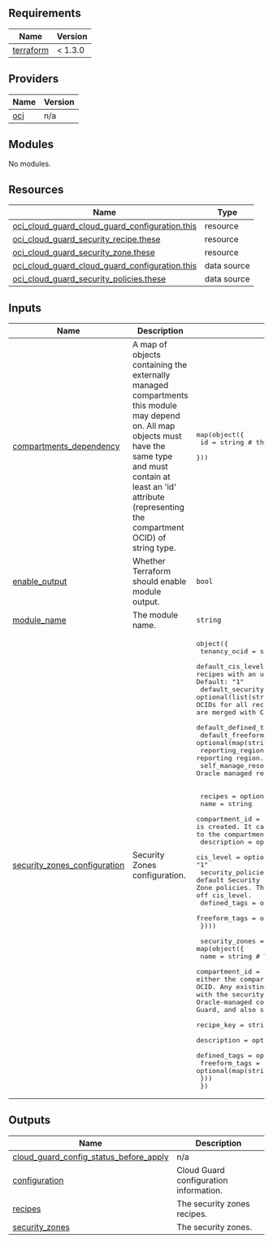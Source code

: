 ## Requirements

| Name | Version |
|------|---------|
| <a name="requirement_terraform"></a> [terraform](#requirement\_terraform) | < 1.3.0 |

## Providers

| Name | Version |
|------|---------|
| <a name="provider_oci"></a> [oci](#provider\_oci) | n/a |

## Modules

No modules.

## Resources

| Name | Type |
|------|------|
| [oci_cloud_guard_cloud_guard_configuration.this](https://registry.terraform.io/providers/oracle/oci/latest/docs/resources/cloud_guard_cloud_guard_configuration) | resource |
| [oci_cloud_guard_security_recipe.these](https://registry.terraform.io/providers/oracle/oci/latest/docs/resources/cloud_guard_security_recipe) | resource |
| [oci_cloud_guard_security_zone.these](https://registry.terraform.io/providers/oracle/oci/latest/docs/resources/cloud_guard_security_zone) | resource |
| [oci_cloud_guard_cloud_guard_configuration.this](https://registry.terraform.io/providers/oracle/oci/latest/docs/data-sources/cloud_guard_cloud_guard_configuration) | data source |
| [oci_cloud_guard_security_policies.these](https://registry.terraform.io/providers/oracle/oci/latest/docs/data-sources/cloud_guard_security_policies) | data source |

## Inputs

| Name | Description | Type | Default | Required |
|------|-------------|------|---------|:--------:|
| <a name="input_compartments_dependency"></a> [compartments\_dependency](#input\_compartments\_dependency) | A map of objects containing the externally managed compartments this module may depend on. All map objects must have the same type and must contain at least an 'id' attribute (representing the compartment OCID) of string type. | <pre>map(object({<br>    id = string # the compartment OCID<br>  }))</pre> | `null` | no |
| <a name="input_enable_output"></a> [enable\_output](#input\_enable\_output) | Whether Terraform should enable module output. | `bool` | `true` | no |
| <a name="input_module_name"></a> [module\_name](#input\_module\_name) | The module name. | `string` | `"security-zones"` | no |
| <a name="input_security_zones_configuration"></a> [security\_zones\_configuration](#input\_security\_zones\_configuration) | Security Zones configuration. | <pre>object({<br>    tenancy_ocid = string # The tenancy OCID<br>    default_cis_level = optional(string) # The default CIS level for all recipes with an unspecified cis_level. Valid values: "1" and "2". Default: "1"<br>    default_security_policies_ocids = optional(list(string)) # The list of default Security Zone policies OCIDs for all recipes with an unspecified security_policies_ocids. These are merged with CIS Security Zone policies driven off cis_level.<br>    default_defined_tags = optional(map(string))<br>    default_freeform_tags = optional(map(string))<br>    reporting_region = optional(string) # the reporting region.<br>    self_manage_resources = optional(bool) # whether Oracle managed resources are created by customers. Default: false.<br>    <br>    recipes = optional(map(object({<br>      name = string<br>      compartment_id = string # the compartment where the Security Zone Recipe is created. It can be either the compartment OCID or a reference (a key) to the compartment OCID.<br>      description = optional(string)<br>      cis_level = optional(string) # Valid values: "1" and "2". Default: "1"<br>      security_policies_ocids = optional(list(string)) # List of default Security Zone policies OCIDs that are merged with CIS Security Zone policies. These are merged with CIS Security Zone policies driven off cis_level.<br>      defined_tags = optional(map(string))<br>      freeform_tags = optional(map(string))<br>    })))<br><br>    security_zones = map(object({<br>      name = string # The Security Zone name.<br>      compartment_id = string # The Security Zone compartment. It can be either the compartment OCID or a reference (a key) to the compartment OCID. Any existing Cloud Guard target for this compartment is replaced with the security zone. The security zone includes the default Oracle-managed configuration and activity detector recipes in Cloud Guard, and also scans resources in the zone for policy violations.<br>      recipe_key = string # The recipe key in recipes attribute.<br>      description = optional(string) # The security zone description.<br>      defined_tags = optional(map(string))<br>      freeform_tags = optional(map(string))<br>    })) <br>  })</pre> | `null` | no |

## Outputs

| Name | Description |
|------|-------------|
| <a name="output_cloud_guard_config_status_before_apply"></a> [cloud\_guard\_config\_status\_before\_apply](#output\_cloud\_guard\_config\_status\_before\_apply) | n/a |
| <a name="output_configuration"></a> [configuration](#output\_configuration) | Cloud Guard configuration information. |
| <a name="output_recipes"></a> [recipes](#output\_recipes) | The security zones recipes. |
| <a name="output_security_zones"></a> [security\_zones](#output\_security\_zones) | The security zones. |
